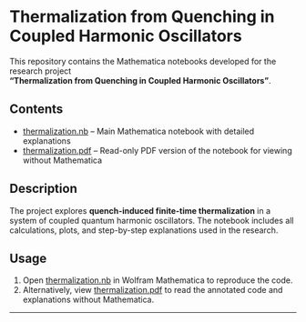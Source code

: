 # Thermalization from Quenching in Coupled Harmonic Oscillators

This repository contains the Mathematica notebooks developed for the research project  
**“Thermalization from Quenching in Coupled Harmonic Oscillators”**.

## Contents
-  [thermalization.nb](thermalization.nb) – Main Mathematica notebook with detailed explanations
- [thermalization.pdf](thermalization.pdf) – Read-only PDF version of the notebook for viewing without Mathematica

## Description
The project explores **quench-induced finite-time thermalization** in a system of coupled quantum harmonic oscillators. The notebook includes all calculations, plots, and step-by-step explanations used in the research.

## Usage
1. Open [thermalization.nb](thermalization.nb) in Wolfram Mathematica to reproduce the code.  
2. Alternatively, view [thermalization.pdf](thermalization.pdf) to read the annotated code and explanations without Mathematica.

---

